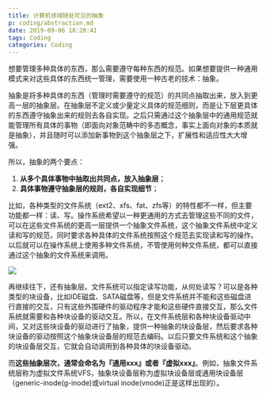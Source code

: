 ```yaml
---
title: 计算机领域随处可见的抽象
p: coding/abstraction.md
date: 2019-09-06 18:20:41
tags: Coding
categories: Coding
---
```



想要管理多种具体的东西，那么需要遵守每种东西的规范。如果想要提供一种通用模式来对这些具体的东西统一管理，需要使用一种古老的技术：抽象。

抽象是将多种具体的东西（管理时需要遵守的规范）的共同点抽取出来，放入到更高一层的抽象层。在抽象层不定义或少量定义具体的规范细则，而是让下层更具体的东西遵守抽象出来的规则去各自实现。之后只需通过这个抽象层中的通用规范就能管理所有具体的事物（即面向对象范畴中的多态概念，事实上面向对象的本质就是抽象），并且随时可以添加新事物到这个抽象层之下，扩展性和适应性大大增强。

所以，抽象的两个要点：  
1. **从多个具体事物中抽取出共同点，放入抽象层**；  
2. **具体事物遵守抽象层的规则，各自实现细节**；

比如，各种类型的文件系统（ext2、xfs、fat、zfs等）的特性都不一样，但主要功能都一样：读、写。操作系统希望以一种更通用的方式去管理这些不同的文件，可以在这些文件系统的更高一层提供一个抽象文件系统，这个抽象文件系统中定义读和写的规范，同时要求各种具体的文件系统按照这个规范去实现读和写的操作。以后就可以在操作系统上使用多种文件系统，不管使用何种文件系统，都可以直接通过这个抽象的文件系统来调用。

![](/img/referer.jpg)

再继续往下，还有抽象层。文件系统可以指定读写功能，从何处读写？可以是各种类型的块设备，比如IDE磁盘、SATA磁盘等，但是文件系统并不能和这些磁盘进行直接的交互，只有这些外围硬件的驱动程序才能和这些硬件直接交互，那么文件系统就需要和各种块设备的驱动交互。所以，在文件系统层和各种块设备驱动中间，又对这些块设备的驱动进行了抽象，提供一种抽象的块设备层，然后要求各种块设备的驱动按照这个抽象块设备层的规范去编码。以后只要文件系统和这个抽象的块设备层交互，它就会自动调用到各种具体的块设备驱动。

而**这些抽象层次，通常会命名为『通用xxx』或者『虚拟xxx』**。例如，抽象文件系统层称为虚拟文件系统VFS，抽象块设备层称为虚拟块设备层或通用块设备层（generic-inode(g-inode)或virtual inode(vnode)正是这样出现的）。


